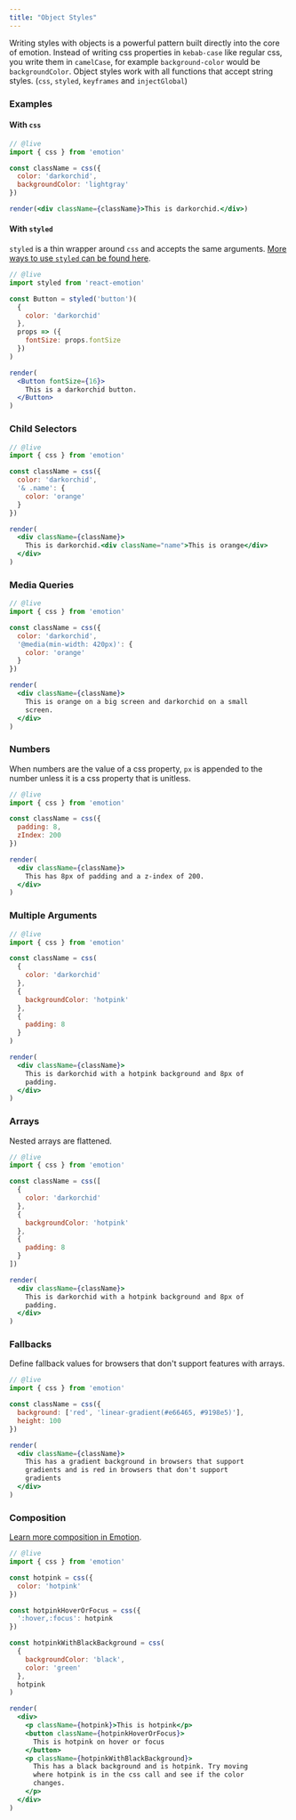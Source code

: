 ```yaml
---
title: "Object Styles"
---
```


Writing styles with objects is a powerful pattern built directly into the core of emotion. Instead of writing css properties in `kebab-case` like regular css, you write them in `camelCase`, for example `background-color` would be `backgroundColor`. Object styles work with all functions that accept string styles. (`css`, `styled`, `keyframes` and `injectGlobal`)

### Examples

#### With `css`

```jsx
// @live
import { css } from 'emotion'

const className = css({
  color: 'darkorchid',
  backgroundColor: 'lightgray'
})

render(<div className={className}>This is darkorchid.</div>)
```

#### With `styled`

`styled` is a thin wrapper around `css` and accepts the same arguments. [More ways to use `styled` can be found here](/docs/styled.md).

```jsx
// @live
import styled from 'react-emotion'

const Button = styled('button')(
  {
    color: 'darkorchid'
  },
  props => ({
    fontSize: props.fontSize
  })
)

render(
  <Button fontSize={16}>
    This is a darkorchid button.
  </Button>
)
```

### Child Selectors

```jsx
// @live
import { css } from 'emotion'

const className = css({
  color: 'darkorchid',
  '& .name': {
    color: 'orange'
  }
})

render(
  <div className={className}>
    This is darkorchid.<div className="name">This is orange</div>
  </div>
)
```

### Media Queries

```jsx
// @live
import { css } from 'emotion'

const className = css({
  color: 'darkorchid',
  '@media(min-width: 420px)': {
    color: 'orange'
  }
})

render(
  <div className={className}>
    This is orange on a big screen and darkorchid on a small
    screen.
  </div>
)
```

### Numbers

When numbers are the value of a css property, `px` is appended to the number unless it is a css property that is unitless.

```jsx
// @live
import { css } from 'emotion'

const className = css({
  padding: 8,
  zIndex: 200
})

render(
  <div className={className}>
    This has 8px of padding and a z-index of 200.
  </div>
)
```

### Multiple Arguments

```jsx
// @live
import { css } from 'emotion'

const className = css(
  {
    color: 'darkorchid'
  },
  {
    backgroundColor: 'hotpink'
  },
  {
    padding: 8
  }
)

render(
  <div className={className}>
    This is darkorchid with a hotpink background and 8px of
    padding.
  </div>
)
```

### Arrays

Nested arrays are flattened.

```jsx
// @live
import { css } from 'emotion'

const className = css([
  {
    color: 'darkorchid'
  },
  {
    backgroundColor: 'hotpink'
  },
  {
    padding: 8
  }
])

render(
  <div className={className}>
    This is darkorchid with a hotpink background and 8px of
    padding.
  </div>
)
```

### Fallbacks

Define fallback values for browsers that don't support features with arrays.

```jsx
// @live
import { css } from 'emotion'

const className = css({
  background: ['red', 'linear-gradient(#e66465, #9198e5)'],
  height: 100
})

render(
  <div className={className}>
    This has a gradient background in browsers that support
    gradients and is red in browsers that don't support
    gradients
  </div>
)
```

### Composition

[Learn more composition in Emotion](/docs/composition.md).

```jsx
// @live
import { css } from 'emotion'

const hotpink = css({
  color: 'hotpink'
})

const hotpinkHoverOrFocus = css({
  ':hover,:focus': hotpink
})

const hotpinkWithBlackBackground = css(
  {
    backgroundColor: 'black',
    color: 'green'
  },
  hotpink
)

render(
  <div>
    <p className={hotpink}>This is hotpink</p>
    <button className={hotpinkHoverOrFocus}>
      This is hotpink on hover or focus
    </button>
    <p className={hotpinkWithBlackBackground}>
      This has a black background and is hotpink. Try moving
      where hotpink is in the css call and see if the color
      changes.
    </p>
  </div>
)
```
